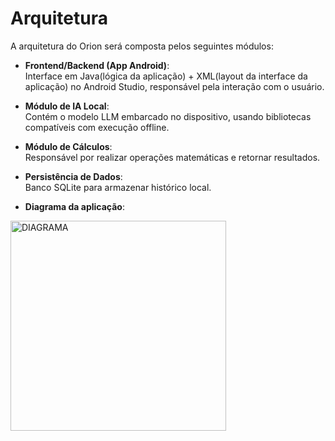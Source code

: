 # Arquitetura

A arquitetura do Orion será composta pelos seguintes módulos:

- **Frontend/Backend (App Android)**:  
  Interface em Java(lógica da aplicação) + XML(layout da interface da aplicação) no Android Studio, responsável pela interação com o usuário.

- **Módulo de IA Local**:  
  Contém o modelo LLM embarcado no dispositivo, usando bibliotecas compatíveis com execução offline.

- **Módulo de Cálculos**:  
  Responsável por realizar operações matemáticas e retornar resultados.

- **Persistência de Dados**:  
  Banco SQLite para armazenar histórico local.

- **Diagrama da aplicação**:

<img width="345" height="336" alt="DIAGRAMA" src="https://github.com/user-attachments/assets/712780c6-0c8e-4ca3-adef-4ef7c212f354" />
